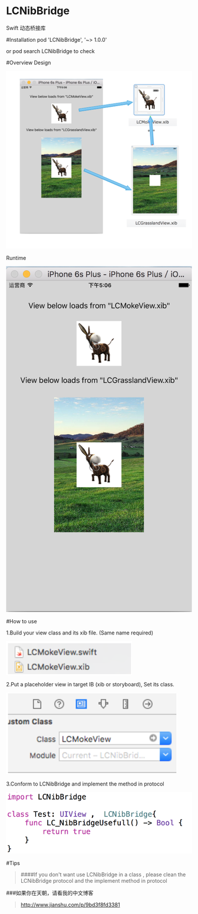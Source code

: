 # LCNibBridge
Swift 动态桥接库

#Installation
pod 'LCNibBridge', '~> 1.0.0'

or pod search LCNibBridge to check

#Overview
Design

![Design](https://github.com/liutongchao/LCNibBridge/blob/master/LCNibBridgeDemo/ScreenShot/desig.png)

Runtime

![Runtime](https://github.com/liutongchao/LCNibBridge/blob/master/LCNibBridgeDemo/ScreenShot/run.png)

#How to use

1.Build your view class and its xib file. (Same name required)


![class](https://github.com/liutongchao/LCNibBridge/blob/master/LCNibBridgeDemo/ScreenShot/class.png)


2.Put a placeholder view in target IB (xib or storyboard), Set its class.


![class](https://github.com/liutongchao/LCNibBridge/blob/master/LCNibBridgeDemo/ScreenShot/story.png)

3.Conform to LCNibBridge and implement the method in protocol

![](https://github.com/liutongchao/LCNibBridge/blob/master/LCNibBridgeDemo/ScreenShot/implement.png)

#Tips
>####If you don't want use LCNibBridge in a class , please clean the LCNibBridge protocol and the implement method in protocol

###如果你在天朝，请看我的中文博客
>http://www.jianshu.com/p/9bd3f8fd3381
